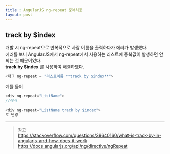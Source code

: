 ```yaml
---
title : AngularJS ng-repeat 중복허용
layout: post
---
```


## track by $index

개발 시 ng-repeat으로 반복적으로 사람 이름을 출력하다가 에러가 발생했다.  
에러를 보니 AngularJS에서 ng-repeat에서 사용하는 리스트에 중복값이 발생하면 안되는 것 때문이었다.  
**track by $index** 를 사용하여 해결하였다.

```javascript
<태그 ng-repeat = "리스트이름 **track by $index**">
```

예를 들어
```javascript
<div ng-repeat="ListName">
//에서

<div ng-repeat="ListName track by $index">
로 변경
``` 

---  

>참고  
>https://stackoverflow.com/questions/39640160/what-is-track-by-in-angularjs-and-how-does-it-work  
>https://docs.angularjs.org/api/ng/directive/ngRepeat  